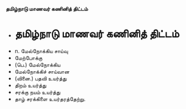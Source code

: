 **தமிழ்நாடு மாணவர் கணினித் திட்டம்**
- # தமிழ்நாடு மாணவர் கணினித் திட்டம்
- n. மேல்நோக்கிய சாய்வு
- மேற்போக்கு
- (பெ.) மேல்நோக்கிய
- மேல்நோக்கிச் சாய்வான
- (வினை.) பதவி உயர்த்து
- திறம் உயர்த்து
- சரக்கு    நயம்   உயர்த்து
- தாழ் சரக்கிளை  உயர்தரத்தேற்று.

